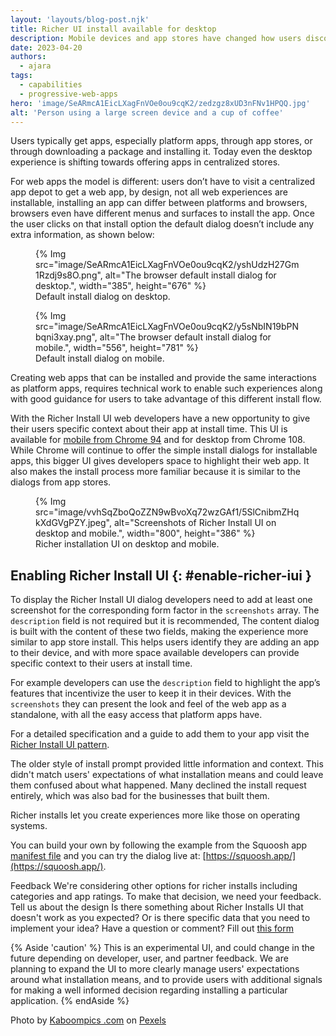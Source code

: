 ```yaml
---
layout: 'layouts/blog-post.njk'
title: Richer UI install available for desktop
description: Mobile devices and app stores have changed how users discover, evaluate, and install software. Web apps now offer a surface for developers to highlight their apps at install time.
date: 2023-04-20
authors:
  - ajara
tags:
  - capabilities
  - progressive-web-apps
hero: 'image/SeARmcA1EicLXagFnVOe0ou9cqK2/zedzgz8xUD3nFNv1HPQQ.jpg'
alt: 'Person using a large screen device and a cup of coffee'
---
```


Users typically get apps, especially platform apps, through app stores, or through downloading a package and installing it. Today even the desktop experience is shifting towards offering apps in centralized stores.

For web apps the model is different: users don’t have to visit a centralized app depot to get a web app, by design, not all web experiences are installable, installing an app can differ between platforms and browsers, browsers even have different menus and surfaces to install the app. Once the user clicks on that install option the default dialog doesn’t include any extra information, as shown below:

<figure>
{% Img src="image/SeARmcA1EicLXagFnVOe0ou9cqK2/yshUdzH27Gm1Rzdj9s8O.png", alt="The browser default install dialog for desktop.", width="385", height="676" %}
 <figcaption>
    Default install dialog on desktop.
  </figcaption>
</figure>

<figure>
{% Img src="image/SeARmcA1EicLXagFnVOe0ou9cqK2/y5sNbIN19bPNbqni3xay.png", alt="The  browser default install dialog for mobile.", width="556", height="781" %}
 <figcaption>
    Default install dialog on mobile.
  </figcaption>
</figure>

Creating web apps that can be installed and provide the same interactions as platform apps, requires technical work to enable such experiences along with good guidance for users to take advantage of this different install flow.

With the Richer Install UI web developers have a new opportunity to give their users specific context about their app at install time. This UI is available for [mobile from Chrome 94](/blog/richer-pwa-installation/) and for desktop from Chrome 108. While Chrome will continue to offer the simple install dialogs for installable apps, this bigger UI gives developers space to highlight their web app. It also makes the install process more familiar because it is similar to the dialogs from app stores.

<figure>
  {% Img src="image/vvhSqZboQoZZN9wBvoXq72wzGAf1/5SlCnibmZHqkXdGVgPZY.jpeg", alt="Screenshots of Richer Install UI on desktop and mobile.", width="800", height="386" %}
  <figcaption>
    Richer installation UI on desktop and mobile.
  </figcaption>
</figure>

## Enabling Richer Install UI {: #enable-richer-iui }

To display the Richer Install UI dialog developers need to add at least one screenshot for the corresponding form factor in the `screenshots` array. The `description` field is not required but it is recommended, The content dialog is built with the content of these two fields, making the experience more similar to app store install. This helps users identify they are adding an app to their device, and with more space available developers can provide specific context to their users at install time.

For example developers can use the `description` field to highlight the app’s features that incentivize the user to keep it in their devices. With the `screenshots` they can present the look and feel of the web app as a standalone, with all the easy access that platform apps have.

For a detailed specification and a guide to add them to your app visit the [Richer Install UI pattern](https://web.dev/patterns/advanced-apps/richer-install-ui/).

The older style of install prompt provided little information and context. This didn't match users' expectations of what installation means and could leave them confused about what happened. Many declined the install request entirely, which was also bad for the businesses that built them.

Richer installs let you create experiences more like those on operating systems.

You can build your own by following the example from the Squoosh app [manifest file](https://squoosh.app/manifest.json) and you can try the dialog live at: [https://squoosh.app/](https://squoosh.app/).

Feedback
We're considering other options for richer installs including categories and app ratings. To make that decision, we need your feedback.
Tell us about the design
Is there something about Richer Installs UI that doesn't work as you expected? Or is there specific data that you need to implement your idea? Have a question or comment? Fill out [this form](https://forms.gle/7sXrpQwDbLuaZVzN7)

{% Aside 'caution' %}
This is an experimental UI, and could change in the future depending on developer, user, and partner feedback. We are planning to expand the UI to more clearly manage users' expectations around what installation means, and to provide users with additional signals for making a well informed decision regarding installing a particular application.
{% endAside %}

Photo by [Kaboompics .com](https://www.pexels.com/photo/man-using-stylus-pen-for-touching-the-digital-tablet-screen-6335/) on [Pexels](pexels.com)
